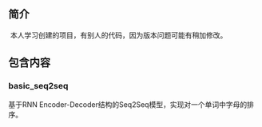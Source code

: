 ## 简介

​	本人学习创建的项目，有别人的代码，因为版本问题可能有稍加修改。



## 包含内容

### basic_seq2seq

基于RNN Encoder-Decoder结构的Seq2Seq模型，实现对一个单词中字母的排序。